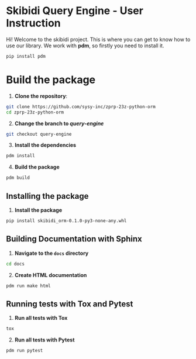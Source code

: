 # Skibidi Query Engine - User Instruction

Hi! Welcome to the skibidi project. This is where you can get to know how to use our library. We work with **pdm**, so firstly you need to install it.
```bash
pip install pdm
```


# Build the package
1. **Clone the repository**:
```bash
git clone https://github.com/sysy-inc/zprp-23z-python-orm
cd zprp-23z-python-orm
```
2. **Change the branch to *query-engine***
```bash
git checkout query-engine
```
3. **Install the dependencies**
```bash
pdm install
```
4. **Build the package**
```bash
pdm build
```

## Installing the package
1. **Install the package**
```bash
pip install skibidi_orm-0.1.0-py3-none-any.whl 
```

## Building Documentation with Sphinx

1. **Navigate to the `docs` directory**
```bash
cd docs
```
2. **Create HTML documentation**
```bash
pdm run make html
```

## Running tests with Tox and Pytest
1. **Run all tests with Tox**
```bash
tox
```
2. **Run all tests with Pytest**
```bash
pdm run pytest
```
